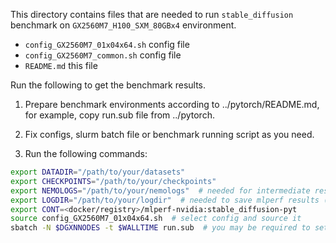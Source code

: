 This directory contains files that are needed to run `stable_diffusion` benchmark on 
`GX2560M7_H100_SXM_80GBx4` environment.

- `config_GX2560M7_01x04x64.sh`     config file
- `config_GX2560M7_common.sh`       config file
- `README.md`                       this file

Run the following to get the benchmark results.
1) Prepare benchmark environments according to ../pytorch/README.md, 
   for example, copy run.sub file from ../pytorch.

2) Fix configs, slurm batch file or benchmark running script as you need.

3) Run the following commands:
```bash
export DATADIR="/path/to/your/datasets"
export CHECKPOINTS="/path/to/your/checkpoints"
export NEMOLOGS="/path/to/your/nemologs"  # needed for intermediate results between training and evaluation
export LOGDIR="/path/to/your/logdir"  # needed to save mlperf results (output logs)
export CONT=<docker/registry>/mlperf-nvidia:stable_diffusion-pyt
source config_GX2560M7_01x04x64.sh  # select config and source it
sbatch -N $DGXNNODES -t $WALLTIME run.sub  # you may be required to set --account and --partition here
```

